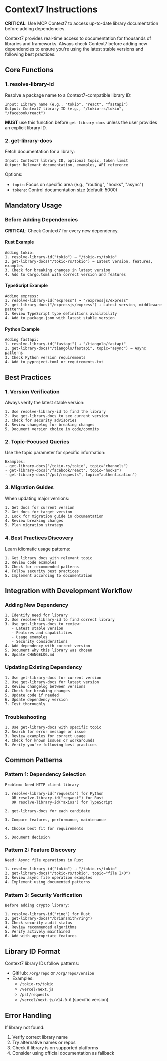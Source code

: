 <!-- CONTEXT7:START -->
# Context7 Instructions

**CRITICAL**: Use MCP Context7 to access up-to-date library documentation before adding dependencies.

Context7 provides real-time access to documentation for thousands of libraries and frameworks. Always check Context7 before adding new dependencies to ensure you're using the latest stable versions and following best practices.

## Core Functions

### 1. resolve-library-id

Resolve a package name to a Context7-compatible library ID:

```
Input: Library name (e.g., "tokio", "react", "fastapi")
Output: Context7 library ID (e.g., "/tokio-rs/tokio", "/facebook/react")
```

**MUST** use this function before `get-library-docs` unless the user provides an explicit library ID.

### 2. get-library-docs

Fetch documentation for a library:

```
Input: Context7 library ID, optional topic, token limit
Output: Relevant documentation, examples, API reference
```

Options:
- `topic`: Focus on specific area (e.g., "routing", "hooks", "async")
- `tokens`: Control documentation size (default: 5000)

## Mandatory Usage

### Before Adding Dependencies

**CRITICAL**: Check Context7 for every new dependency.

#### Rust Example
```
Adding tokio:
1. resolve-library-id("tokio") → "/tokio-rs/tokio"
2. get-library-docs("/tokio-rs/tokio") → Latest version, features, examples
3. Check for breaking changes in latest version
4. Add to Cargo.toml with correct version and features
```

#### TypeScript Example
```
Adding express:
1. resolve-library-id("express") → "/expressjs/express"
2. get-library-docs("/expressjs/express") → Latest version, middleware patterns
3. Review TypeScript type definitions availability
4. Add to package.json with latest stable version
```

#### Python Example
```
Adding fastapi:
1. resolve-library-id("fastapi") → "/tiangolo/fastapi"
2. get-library-docs("/tiangolo/fastapi", topic="async") → Async patterns
3. Check Python version requirements
4. Add to pyproject.toml or requirements.txt
```

## Best Practices

### 1. Version Verification

Always verify the latest stable version:

```
1. Use resolve-library-id to find the library
2. Use get-library-docs to see current version
3. Check for security advisories
4. Review changelog for breaking changes
5. Document version choice in code/commits
```

### 2. Topic-Focused Queries

Use the topic parameter for specific information:

```
Examples:
- get-library-docs("/tokio-rs/tokio", topic="channels")
- get-library-docs("/facebook/react", topic="hooks")
- get-library-docs("/psf/requests", topic="authentication")
```

### 3. Migration Guides

When updating major versions:

```
1. Get docs for current version
2. Get docs for target version
3. Look for migration guide in documentation
4. Review breaking changes
5. Plan migration strategy
```

### 4. Best Practices Discovery

Learn idiomatic usage patterns:

```
1. Get library docs with relevant topic
2. Review code examples
3. Check for recommended patterns
4. Follow security best practices
5. Implement according to documentation
```

## Integration with Development Workflow

### Adding New Dependency

```
1. Identify need for library
2. Use resolve-library-id to find correct library
3. Use get-library-docs to review:
   - Latest stable version
   - Features and capabilities
   - Usage examples
   - Security considerations
4. Add dependency with correct version
5. Document why this library was chosen
6. Update CHANGELOG.md
```

### Updating Existing Dependency

```
1. Use get-library-docs for current version
2. Use get-library-docs for latest version
3. Review changelog between versions
4. Check for breaking changes
5. Update code if needed
6. Update dependency version
7. Test thoroughly
```

### Troubleshooting

```
1. Use get-library-docs with specific topic
2. Search for error message or issue
3. Review examples for correct usage
4. Check for known issues or workarounds
5. Verify you're following best practices
```

## Common Patterns

### Pattern 1: Dependency Selection

```
Problem: Need HTTP client library

1. resolve-library-id("requests") for Python
   OR resolve-library-id("reqwest") for Rust
   OR resolve-library-id("axios") for TypeScript

2. get-library-docs for each candidate

3. Compare features, performance, maintenance

4. Choose best fit for requirements

5. Document decision
```

### Pattern 2: Feature Discovery

```
Need: Async file operations in Rust

1. resolve-library-id("tokio") → "/tokio-rs/tokio"
2. get-library-docs("/tokio-rs/tokio", topic="file I/O")
3. Review async file operation examples
4. Implement using documented patterns
```

### Pattern 3: Security Verification

```
Before adding crypto library:

1. resolve-library-id("ring") for Rust
2. get-library-docs("/briansmith/ring")
3. Check security audit status
4. Review recommended algorithms
5. Verify actively maintained
6. Add with appropriate features
```

## Library ID Format

Context7 library IDs follow patterns:

- GitHub: `/org/repo` or `/org/repo/version`
- Examples:
  - `/tokio-rs/tokio`
  - `/vercel/next.js`
  - `/psf/requests`
  - `/vercel/next.js/v14.0.0` (specific version)

## Error Handling

If library not found:

1. Verify correct library name
2. Try alternative names or repos
3. Check if library is on supported platforms
4. Consider using official documentation as fallback

<!-- CONTEXT7:END -->

